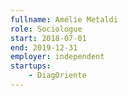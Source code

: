 ```yaml
---
fullname: Amélie Metaldi
role: Sociologue
start: 2018-07-01
end: 2019-12-31
employer: independent
startups:
    - DiagOriente
---
```

